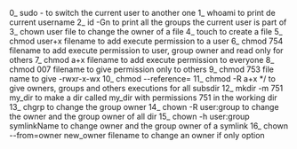 0_ sudo - <username> to switch the current user to another one
1_ whoami to print de current username
2_ id -Gn to print all the groups the current user is part of 
3_ chown user file to change the owner of a file
4_ touch to create a file
5_ chmod user+x filename to add execute permission to a user 
6_ chmod 754 filename to add execute permission to user, group owner and read only for others
7_ chmod a+x filename to add execute permission to everyone
8_ chmod 007 filename to give permission only to others
9_ chmod 753 file name to give -rwxr-x-wx
10_ chmod --reference=<newFile> <originFile>
11_ chmod -R a+x */ to give owners, groups and others executions for all subsdir
12_ mkdir -m 751 my_dir to make a dir called my_dir with permissions 751 in the working dir
13_ chgrp to change the group owner
14_ chown -R user:group to change the owner and the group owner of all dir
15_ chown -h user:group symlinkName to change owner and the group owner of a symlink
16_ chown --from=owner new_owner filename to change an owner if only option